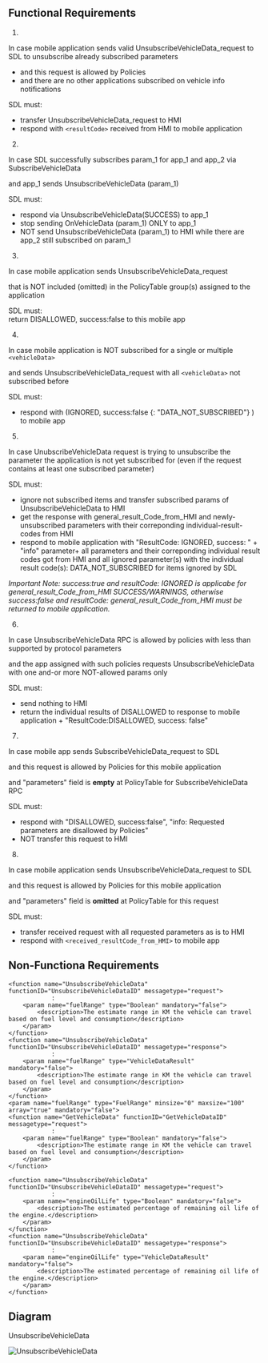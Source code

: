 ## Functional Requirements

1.
In case mobile application sends valid UnsubscribeVehicleData_request to SDL to unsubscribe already subscribed parameters 
- and this request is allowed by Policies
- and there are no other applications subscribed on vehicle info notifications

SDL must: 
- transfer UnsubscribeVehicleData_request to HMI
- respond with `<resultCode>` received from HMI to mobile application


2.
In case SDL successfully subscribes param_1 for app_1 and app_2 via SubscribeVehicleData 

and app_1 sends UnsubscribeVehicleData (param_1)  

SDL must:  
- respond via UnsubscribeVehicleData(SUCCESS) to app_1  
- stop sending OnVehicleData (param_1) ONLY to app_1  
- NOT send UnsubscribeVehicleData (param_1) to HMI while there are app_2 still subscribed on param_1  

3.
In case mobile application sends UnsubscribeVehicleData_request  

that is NOT included (omitted) in the PolicyTable group(s) assigned to the application  

SDL must:  
return DISALLOWED, success:false to this mobile app  

4.  
In case mobile application is NOT subscribed for a single or multiple `<vehicleData>`

and sends UnsubscribeVehicleData_request with all `<vehicleData>` not subscribed before  

SDL must:  
- respond with (IGNORED, success:false {<vehicleData>: "DATA_NOT_SUBSCRIBED"} ) to mobile app  

5.
In case UnubscribeVehicleData request is trying to unsubscribe the parameter the application is not yet subscribed for (even if the request contains at least one subscribed parameter)  

SDL must: 

- ignore not subscribed items and transfer subscribed params of UnsubscribeVehicleData to HMI  
- get the response with general_result_Code_from_HMI and newly-unsubscribed parameters with their correponding individual-result-codes from HMI  
- respond to mobile application with "ResultCode: IGNORED, success: <applicable flag>" + "info" parameter+ all parameters and their correponding individual result codes got from HMI and all ignored parameter(s) with the individual result code(s): DATA_NOT_SUBSCRIBED for items ignored by SDL

_Important Note: success:true and resultCode: IGNORED is applicabe for general_result_Code_from_HMI SUCCESS/WARNINGS, otherwise success:false and resultCode: general_result_Code_from_HMI must be returned to mobile application._

6.  
In case UnsubscribeVehicleData RPC is allowed by policies with less than supported by protocol parameters  

and the app assigned with such policies requests UnsubscribeVehicleData with one and-or more NOT-allowed params only  

SDL must:  

- send nothing to HMI  
- return the individual results of DISALLOWED to response to mobile application + "ResultCode:DISALLOWED, success: false"  

7.
In case mobile app sends SubscribeVehicleData_request to SDL  

and this request is allowed by Policies for this mobile application  

and "parameters" field is **empty** at PolicyTable for SubscribeVehicleData RPC  

SDL must: 

- respond with "DISALLOWED, success:false", "info: Requested parameters are disallowed by Policies" 
- NOT transfer this request to HMI

8.  
	
In case mobile application sends UnsubscribeVehicleData_request to SDL  

and this request is allowed by Policies for this mobile application  

and "parameters" field is **omitted** at PolicyTable for this request  

SDL must:  
- transfer received request with all requested parameters as is to HMI  
- respond with `<received_resultCode_from_HMI>` to mobile app


## Non-Functiona Requirements
```
<function name="UnsubscribeVehicleData" functionID="UnsubscribeVehicleDataID" messagetype="request">
            :
    <param name="fuelRange" type="Boolean" mandatory="false">
        <description>The estimate range in KM the vehicle can travel based on fuel level and consumption</description>
    </param>
</function>
<function name="UnsubscribeVehicleData" functionID="UnsubscribeVehicleDataID" messagetype="response">
            :
    <param name="fuelRange" type="VehicleDataResult" mandatory="false">
        <description>The estimate range in KM the vehicle can travel based on fuel level and consumption</description>
    </param>
</function>
<param name="fuelRange" type="FuelRange" minsize="0" maxsize="100" array="true" mandatory="false">
<function name="GetVehicleData" functionID="GetVehicleDataID" messagetype="request">
            :
    <param name="fuelRange" type="Boolean" mandatory="false">
        <description>The estimate range in KM the vehicle can travel based on fuel level and consumption</description>
    </param>
</function>
```

```
<function name="UnsubscribeVehicleData" functionID="UnsubscribeVehicleDataID" messagetype="request">
            :
    <param name="engineOilLife" type="Boolean" mandatory="false">
        <description>The estimated percentage of remaining oil life of the engine.</description>
    </param>
</function>
<function name="UnsubscribeVehicleData" functionID="UnsubscribeVehicleDataID" messagetype="response">
            :
    <param name="engineOilLife" type="VehicleDataResult" mandatory="false">
        <description>The estimated percentage of remaining oil life of the engine.</description>
    </param>
</function>
```

## Diagram

UnsubscribeVehicleData

![UnsubscribeVehicleData](.png)
